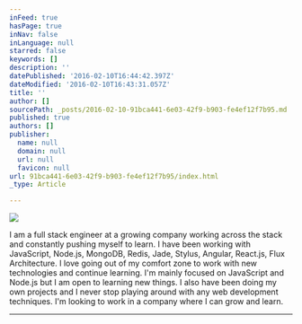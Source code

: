 ```yaml
---
inFeed: true
hasPage: true
inNav: false
inLanguage: null
starred: false
keywords: []
description: ''
datePublished: '2016-02-10T16:44:42.397Z'
dateModified: '2016-02-10T16:43:31.057Z'
title: ''
author: []
sourcePath: _posts/2016-02-10-91bca441-6e03-42f9-b903-fe4ef12f7b95.md
published: true
authors: []
publisher:
  name: null
  domain: null
  url: null
  favicon: null
url: 91bca441-6e03-42f9-b903-fe4ef12f7b95/index.html
_type: Article

---
```

![](https://the-grid-user-content.s3-us-west-2.amazonaws.com/e1808f37-01a6-419c-b5c7-d75bdc6ea0dd.jpg)

I am a full stack engineer at a growing company working across the stack and constantly pushing myself to learn. I have been working with JavaScript, Node.js, MongoDB, Redis, Jade, Stylus, Angular, React.js, Flux Architecture. I love going out of my comfort zone to work with new technologies and continue learning. I'm mainly focused on JavaScript and Node.js but I am open to learning new things. I also have been doing my own projects and I never stop playing around with any web development techniques. I'm looking to work in a company where I can grow and learn.

****
